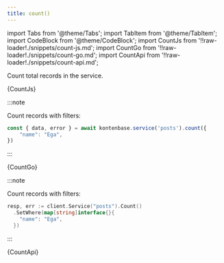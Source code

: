 ```yaml
---
title: count()
---
```


import Tabs from '@theme/Tabs';
import TabItem from '@theme/TabItem';
import CodeBlock from '@theme/CodeBlock';
import CountJs from '!!raw-loader!./snippets/count-js.md';
import CountGo from '!!raw-loader!./snippets/count-go.md';
import CountApi from '!!raw-loader!./snippets/count-api.md';

Count total records in the service.

<Tabs>
  <TabItem value="javascript" label="Javascript" default>
    <CodeBlock className="language-jsx">
      {CountJs}
    </CodeBlock>

:::note

Count records with filters:

```javascript
const { data, error } = await kontenbase.service('posts').count({
    "name": "Ega",
})
```

:::

  </TabItem>
  <TabItem value="go" label="Go" default>
    <CodeBlock className="language-jsx">
      {CountGo}
    </CodeBlock>

:::note

Count records with filters:

```go
resp, err := client.Service("posts").Count()
  .SetWhere(map[string]interface{}{
    "name": "Ega",
  })
```

:::

  </TabItem>
  <TabItem value="API" label="API">
    <CodeBlock className="language-jsx" title="[GET]">
      {CountApi}
    </CodeBlock>
  </TabItem>
</Tabs>
